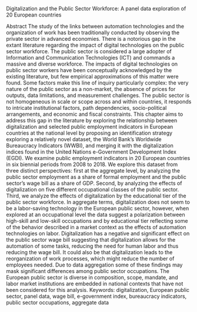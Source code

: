 Digitalization and the Public Sector Workforce: 
A panel data exploration of 20 European countries

Abstract
The study of the links between automation technologies and the organization of work has been traditionally conducted by observing the private sector in advanced economies. There is a notorious gap in the extant literature regarding the impact of digital technologies on the public sector workforce. The public sector is considered a large adopter of Information and Communication Technologies (ICT) and commands a massive and diverse workforce. The impacts of digital technologies on public sector workers have been conceptually acknowledged by the existing literature, but few empirical approximations of this matter were found. Some factors make this line of inquiry particularly complex: the very nature of the public sector as a non-market, the absence of prices for outputs, data limitations, and measurement challenges. The public sector is not homogeneous in scale or scope across and within countries, it responds to intricate institutional factors, path dependencies, socio-political arrangements, and economic and fiscal constraints. This chapter aims to address this gap in the literature by exploring the relationship between digitalization and selected public employment indicators in European countries at the national level by proposing an identification strategy exploring a relatively novel dataset, the World Bank’s Worldwide Bureaucracy Indicators (WWBI), and merging it with the digitalization indices found in the United Nations e-Government Development Index (EGDI). We examine public employment indicators in 20 European countries  in six biennial periods from 2008 to 2018. We explore this dataset from three distinct perspectives: first at the aggregate level, by analyzing the public sector employment as a share of formal employment and the public sector’s wage bill as a share of GDP. Second, by analyzing the effects of digitalization on five different occupational classes of the public sector. Third, we analyze the effects of digitalization by the educational tier of the public sector workforce. In aggregate terms, digitalization does not seem to be a labor-saving technology in the European public sector, however, when explored at an occupational level the data suggest a polarization between high-skill and low-skill occupations and by educational tier reflecting some of the behavior described in a market context as the effects of automation technologies on labor. Digitalization has a negative and significant effect on the public sector wage bill suggesting that digitalization allows for the automation of some tasks, reducing the need for human labor and thus reducing the wage bill. It could also be that digitalization leads to the reorganization of work processes, which might reduce the number of employees needed. Due to data aggregation some of these findings may mask significant differences among public sector occupations. The European public sector is diverse in composition, scope, mandate, and labor market institutions are embedded in national contexts that have not been considered for this analysis.
Keywords: digitalization, European public sector, panel data, wage bill, e-government index, bureaucracy indicators, public sector occupations, aggregate data
